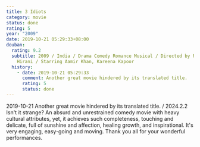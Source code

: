 ```yaml
---
title: 3 Idiots
category: movie
status: done
rating: 5
year: "2009"
date: 2019-10-21 05:29:33+08:00
douban:
  rating: 9.2
  subtitle: 2009 / India / Drama Comedy Romance Musical / Directed by Rajkumar
    Hirani / Starring Aamir Khan, Kareena Kapoor
  history:
    - date: 2019-10-21 05:29:33
      comment: Another great movie hindered by its translated title.
      rating: 5
      status: done
---
```


2019-10-21 Another great movie hindered by its translated title. / 2024.2.2 Isn't it strange? An absurd and unrestrained comedy movie with heavy cultural attributes, yet, it achieves such completeness, touching and delicate, full of sunshine and affection, healing growth, and inspirational. It's very engaging, easy-going and moving. Thank you all for your wonderful performances.
